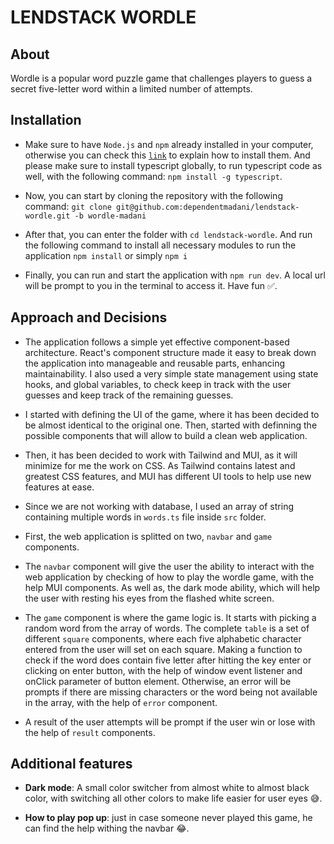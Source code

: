# LENDSTACK WORDLE

## About

Wordle is a popular word puzzle game that challenges players to guess a secret five-letter word within a limited number of attempts. 

## Installation

- Make sure to have `Node.js` and `npm` already installed in your computer, otherwise you can check this [`link`](https://radixweb.com/blog/installing-npm-and-nodejs-on-windows-and-mac) to explain how to install them. And please make sure to install typescript globally, to run typescript code as well, with the following command: `npm install -g typescript`.

- Now, you can start by cloning the repository with the following command: 
```git clone git@github.com:dependentmadani/lendstack-wordle.git -b wordle-madani```

- After that, you can enter the folder with `cd lendstack-wordle`. And run the following command to install all necessary modules to run the application `npm install` or simply `npm i`

- Finally, you can run and start the application with `npm run dev`. A local url will be prompt to you in the terminal to access it. Have fun ✅.

## Approach and Decisions

- The application follows a simple yet effective component-based architecture. React's component structure made it easy to break down the application into manageable and reusable parts, enhancing maintainability. I also used a very simple state management using state hooks, and global variables, to check keep in track with the user guesses and keep track of the remaining guesses.

- I started with defining the UI of the game, where it has been decided to be almost identical to the original one. Then, started with definning the possible components that will allow to build a clean web application.

- Then, it has been decided to work with Tailwind and MUI, as it will minimize for me the work on CSS. As Tailwind contains latest and greatest CSS features, and MUI has different UI tools to help use new features at ease.

- Since we are not working with database, I used an array of string containing multiple words in `words.ts` file inside `src` folder.

- First, the web application is splitted on two, `navbar` and `game` components.

- The `navbar` component will give the user the ability to interact with the web application by checking of how to play the wordle game, with the help MUI components. As well as, the dark mode ability, which will help the user with resting his eyes from the flashed white screen.

- The `game` component is where the game logic is. It starts with picking a random word from the array of words. The complete `table` is a set of different `square` components, where each five alphabetic character entered from the user will set on each square. Making a function to check if the word does contain five letter after hitting the key enter or clicking on enter button, with the help of window event listener and onClick parameter of button element. Otherwise, an error will be prompts if there are missing characters or the word being not available in the array, with the help of `error` component.

- A result of the user attempts will be prompt if the user win or lose with the help of `result` components. 

## Additional features

- <b>Dark mode</b>: A small color switcher from almost white to almost black color, with switching all other colors to make life easier for user eyes 😅.

- <b>How to play pop up</b>: just in case someone never played this game, he can find the help withing the navbar 😂.
